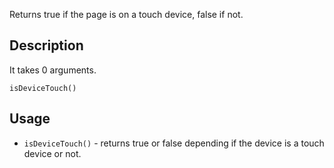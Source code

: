 Returns true if the page is on a touch device, false if not.


## Description

It takes 0 arguments.

`isDeviceTouch()`


## Usage

- `isDeviceTouch()` - returns true or false depending if the device is a touch device or not.

